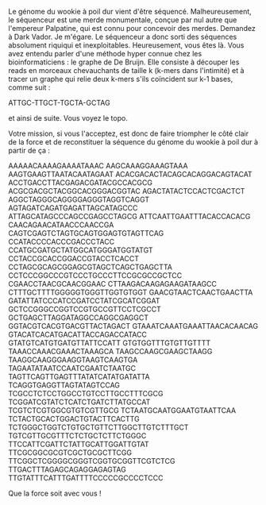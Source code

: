 Le génome du wookie à poil dur vient d'être séquencé. Malheureusement, le séquenceur est une merde monumentale, conçue par nul autre que l'empereur Palpatine, qui est connu pour concevoir des merdes. Demandez à Dark Vador. Je m'égare. Le séquenceur a donc sorti des séquences absolument riquiqui et inexploitables. Heureusement, vous êtes là. Vous avez entendu parler d'une méthode hyper connue chez les bioinformaticiens : le graphe de De Bruijn. Elle consiste à découper les reads en morceaux chevauchants de taille k (k-mers dans l'intimité) et à tracer un graphe qui relie deux k-mers s'ils coïncident sur k-1 bases, comme suit :

ATTGC-TTGCT-TGCTA-GCTAG

et ainsi de suite. Vous voyez le topo.

Votre mission, si vous l'acceptez, est donc de faire triompher le côté clair de la force et de reconstituer la séquence du génome du wookie à poil dur à partir de ça :

AAAAACAAAAGAAAATAAAC
AAGCAAAGGAAAGTAAA
AAGTGAAGTTAATACAATAGAAT
ACACGACACTACAGCACAGGACAGTACAT
ACCTGACCTTACGAGACGATACGCCACGCG
ACGCGACGCTACGGCACGGGACGGTAC
AGACTATACTCCACTCGACTCT
AGGCTAGGGCAGGGGAGGGTAGGTCAGGT
AGTAGATCAGATGAGATTAGCATAGCCC
ATTAGCATAGCCCAGCCGAGCCTAGCG
ATTCAATTGAATTTACACCACACG
CAACAGAACATAACCCAACCGA
CAGTCGAGTCTAGTGCAGTGGAGTGTAGTTCAG
CCATACCCCACCCGACCCTACC
CCATGCGATGCTATGGCATGGGATGGTATGT
CCTACCGCACCGGACCGTACCTCACCT
CCTAGCGCAGCGGAGCGTAGCTCAGCTGAGCTTA
CCTCCCGGCCCGTCCCTGCCCTTCCGCGCCGCTCC
CGAACCTAACGCAACGGAAC
CTTAAGACAAGAGAAGATAAGCC
CTTTGCTTTTGGGGGTGGGTTGGTGTGGT
GAACGTAACTCAACTGAACTTA
GATATTATCCCATCCGATCCTATCGCATCGGAT
GCTCCGGGCCGGTCCGTGCCGTTCCTCGCCT
GCTGAGCTTAGGATAGGCCAGGCGAGGCT
GGTACGTCACGTGACGTTACTAGACT
GTAAATCAAATGAAATTAACACAACAG
GTACATCACATGACATTACCAGACCATACC
GTATGTCATGTGATGTTATTCCATT
GTGTGGTTTGTGTTGTTTT
TAAACCAAACGAAACTAAAGCA
TAAGCCAAGCGAAGCTAAGG
TAAGGCAAGGGAAGGTAAGTCAAGTGA
TAGAATATAATCCAATCGAATCTAATGC
TAGTTCAGTTGAGTTTATATCATATGATATTA
TCAGGTGAGGTTAGTATAGTCCAG
TCGCCTCTCCTGGCCTGTCCTTGCCTTTCGCG
TCGGATCGTATCTCATCTGATCTTATGCCAT
TCGTCTCGTGGCGTGTCGTTGCG
TCTAATGCAATGGAATGTAATTCAA
TCTACTGCACTGGACTGTACTTCACTTG
TCTGGGCTGGTCTGTGCTGTTCTTGGCTTGTCTTTGCT
TGTCGTTGCGTTTCTCTGCTCTTCTGGGC
TTCCATTCGATTCTATTGCATTGGATTGTAT
TTCGCGGCGCGTCGCTGCGCTTCGG
TTCGGCTCGGGGCGGGTCGGTGCGGTTCGTCTCG
TTGACTTTAGAGCAGAGGAGAGTAG
TTGTATTTCATTTGATTTTCCCCCGCCCCTCCC

Que la force soit avec vous !
